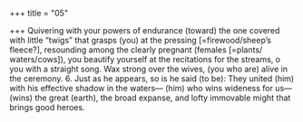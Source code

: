 +++
title = "05"

+++
Quivering with your powers of endurance (toward) the one covered  with little “twigs” that grasps (you) at the pressing [=firewood/sheep’s  fleece?], resounding among the clearly pregnant (females [=plants/
waters/cows]),
you beautify yourself at the recitations for the streams, o you with a  straight song. Wax strong over the wives, (you who are) alive in the
ceremony. 6. Just as he appears, so is he said (to be): They united (him) with his  effective shadow in the waters—
(him) who wins wideness for us—(wins) the great (earth), the broad  expanse, and lofty immovable might that brings good heroes.